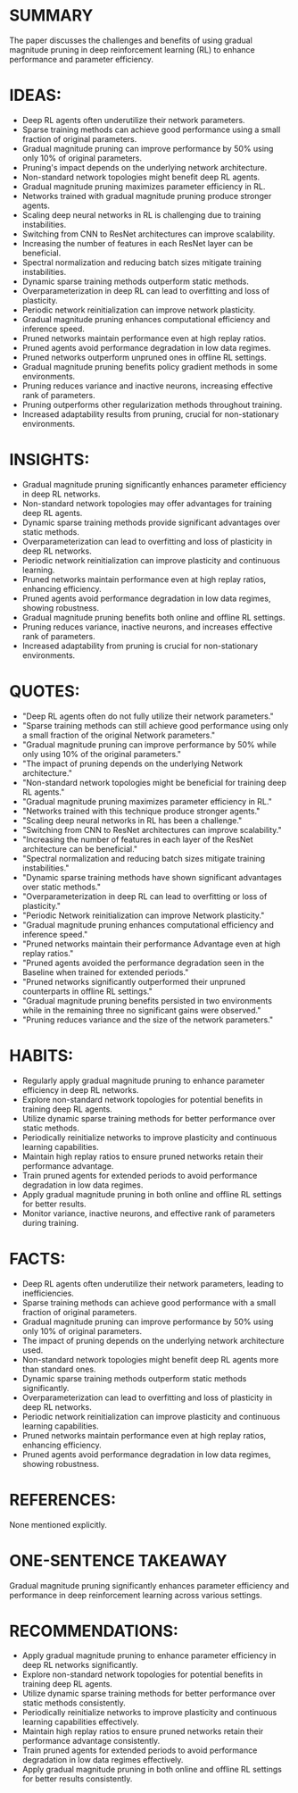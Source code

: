 # SUMMARY
The paper discusses the challenges and benefits of using gradual magnitude pruning in deep reinforcement learning (RL) to enhance performance and parameter efficiency. 

# IDEAS:
- Deep RL agents often underutilize their network parameters.
- Sparse training methods can achieve good performance using a small fraction of original parameters.
- Gradual magnitude pruning can improve performance by 50% using only 10% of original parameters.
- Pruning's impact depends on the underlying network architecture.
- Non-standard network topologies might benefit deep RL agents.
- Gradual magnitude pruning maximizes parameter efficiency in RL.
- Networks trained with gradual magnitude pruning produce stronger agents.
- Scaling deep neural networks in RL is challenging due to training instabilities.
- Switching from CNN to ResNet architectures can improve scalability.
- Increasing the number of features in each ResNet layer can be beneficial.
- Spectral normalization and reducing batch sizes mitigate training instabilities.
- Dynamic sparse training methods outperform static methods.
- Overparameterization in deep RL can lead to overfitting and loss of plasticity.
- Periodic network reinitialization can improve network plasticity.
- Gradual magnitude pruning enhances computational efficiency and inference speed.
- Pruned networks maintain performance even at high replay ratios.
- Pruned agents avoid performance degradation in low data regimes.
- Pruned networks outperform unpruned ones in offline RL settings.
- Gradual magnitude pruning benefits policy gradient methods in some environments.
- Pruning reduces variance and inactive neurons, increasing effective rank of parameters.
- Pruning outperforms other regularization methods throughout training.
- Increased adaptability results from pruning, crucial for non-stationary environments.

# INSIGHTS:
- Gradual magnitude pruning significantly enhances parameter efficiency in deep RL networks.
- Non-standard network topologies may offer advantages for training deep RL agents.
- Dynamic sparse training methods provide significant advantages over static methods.
- Overparameterization can lead to overfitting and loss of plasticity in deep RL networks.
- Periodic network reinitialization can improve plasticity and continuous learning.
- Pruned networks maintain performance even at high replay ratios, enhancing efficiency.
- Pruned agents avoid performance degradation in low data regimes, showing robustness.
- Gradual magnitude pruning benefits both online and offline RL settings.
- Pruning reduces variance, inactive neurons, and increases effective rank of parameters.
- Increased adaptability from pruning is crucial for non-stationary environments.

# QUOTES:
- "Deep RL agents often do not fully utilize their network parameters."
- "Sparse training methods can still achieve good performance using only a small fraction of the original Network parameters."
- "Gradual magnitude pruning can improve performance by 50% while only using 10% of the original parameters."
- "The impact of pruning depends on the underlying Network architecture."
- "Non-standard network topologies might be beneficial for training deep RL agents."
- "Gradual magnitude pruning maximizes parameter efficiency in RL."
- "Networks trained with this technique produce stronger agents."
- "Scaling deep neural networks in RL has been a challenge."
- "Switching from CNN to ResNet architectures can improve scalability."
- "Increasing the number of features in each layer of the ResNet architecture can be beneficial."
- "Spectral normalization and reducing batch sizes mitigate training instabilities."
- "Dynamic sparse training methods have shown significant advantages over static methods."
- "Overparameterization in deep RL can lead to overfitting or loss of plasticity."
- "Periodic Network reinitialization can improve Network plasticity."
- "Gradual magnitude pruning enhances computational efficiency and inference speed."
- "Pruned networks maintain their performance Advantage even at high replay ratios."
- "Pruned agents avoided the performance degradation seen in the Baseline when trained for extended periods."
- "Pruned networks significantly outperformed their unpruned counterparts in offline RL settings."
- "Gradual magnitude pruning benefits persisted in two environments while in the remaining three no significant gains were observed."
- "Pruning reduces variance and the size of the network parameters."

# HABITS:
- Regularly apply gradual magnitude pruning to enhance parameter efficiency in deep RL networks.
- Explore non-standard network topologies for potential benefits in training deep RL agents.
- Utilize dynamic sparse training methods for better performance over static methods.
- Periodically reinitialize networks to improve plasticity and continuous learning capabilities.
- Maintain high replay ratios to ensure pruned networks retain their performance advantage.
- Train pruned agents for extended periods to avoid performance degradation in low data regimes.
- Apply gradual magnitude pruning in both online and offline RL settings for better results.
- Monitor variance, inactive neurons, and effective rank of parameters during training.

# FACTS:
- Deep RL agents often underutilize their network parameters, leading to inefficiencies.
- Sparse training methods can achieve good performance with a small fraction of original parameters.
- Gradual magnitude pruning can improve performance by 50% using only 10% of original parameters.
- The impact of pruning depends on the underlying network architecture used.
- Non-standard network topologies might benefit deep RL agents more than standard ones.
- Dynamic sparse training methods outperform static methods significantly.
- Overparameterization can lead to overfitting and loss of plasticity in deep RL networks.
- Periodic network reinitialization can improve plasticity and continuous learning capabilities.
- Pruned networks maintain performance even at high replay ratios, enhancing efficiency.
- Pruned agents avoid performance degradation in low data regimes, showing robustness.

# REFERENCES:
None mentioned explicitly.

# ONE-SENTENCE TAKEAWAY
Gradual magnitude pruning significantly enhances parameter efficiency and performance in deep reinforcement learning across various settings.

# RECOMMENDATIONS:
- Apply gradual magnitude pruning to enhance parameter efficiency in deep RL networks significantly.
- Explore non-standard network topologies for potential benefits in training deep RL agents.
- Utilize dynamic sparse training methods for better performance over static methods consistently.
- Periodically reinitialize networks to improve plasticity and continuous learning capabilities effectively.
- Maintain high replay ratios to ensure pruned networks retain their performance advantage consistently.
- Train pruned agents for extended periods to avoid performance degradation in low data regimes effectively.
- Apply gradual magnitude pruning in both online and offline RL settings for better results consistently.